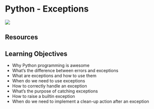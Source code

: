 # Python - Exceptions

![](https://files.realpython.com/media/try_except_else_finally.a7fac6c36c55.png)

## Resources

## Learning Objectives
- Why Python programming is awesome
- What’s the difference between errors and exceptions
- What are exceptions and how to use them
- When do we need to use exceptions
- How to correctly handle an exception
- What’s the purpose of catching exceptions
- How to raise a builtin exception
- When do we need to implement a clean-up action after an exception

